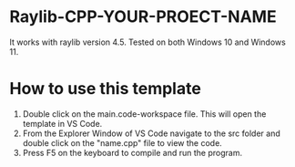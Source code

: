 # Raylib-CPP-YOUR-PROECT-NAME
It works with raylib version 4.5. Tested on both Windows 10 and Windows 11.

# How to use this template
1. Double click on the main.code-workspace file. This will open the template in VS Code.
2. From the Explorer Window of VS Code navigate to the src folder and double click on the "name.cpp" file to view the code.
3. Press F5 on the keyboard to compile and run the program.

